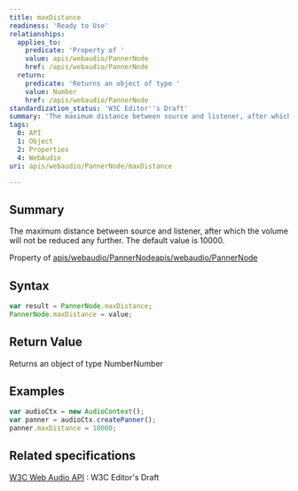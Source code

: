 ```yaml
---
title: maxDistance
readiness: 'Ready to Use'
relationships:
  applies_to:
    predicate: 'Property of '
    value: apis/webaudio/PannerNode
    href: /apis/webaudio/PannerNode
  return:
    predicate: 'Returns an object of type '
    value: Number
    href: /apis/webaudio/PannerNode
standardization_status: 'W3C Editor''s Draft'
summary: 'The maximum distance between source and listener, after which the volume will not be reduced any further. The default value is 10000.'
tags:
  0: API
  1: Object
  2: Properties
  4: WebAudio
uri: apis/webaudio/PannerNode/maxDistance

---
```

## Summary

The maximum distance between source and listener, after which the volume will not be reduced any further. The default value is 10000.

Property of [apis/webaudio/PannerNode](/apis/webaudio/PannerNode)[apis/webaudio/PannerNode](/apis/webaudio/PannerNode)

## Syntax

``` js
var result = PannerNode.maxDistance;
PannerNode.maxDistance = value;
```

## Return Value

Returns an object of type NumberNumber

## Examples

``` js
var audioCtx = new AudioContext();
var panner = audioCtx.createPanner();
panner.maxDistance = 10000;
```

## Related specifications

[W3C Web Audio API](http://webaudio.github.io/web-audio-api/)
:   W3C Editor's Draft
